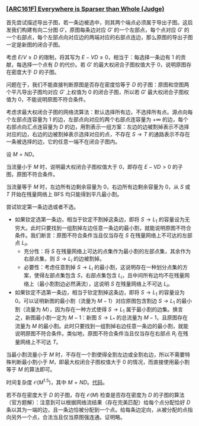 ### [[ARC161F] Everywhere is Sparser than Whole (Judge)](https://www.luogu.com.cn/problem/AT_arc161_f)

首先尝试描述导出子图，若一条边被选中，则其两个端点必须属于导出子图。这启发我们构建有向二分图 $G'$，原图每条边对应 $G'$ 的一个左部点，每个点对应 $G'$ 的一个右部点，每个左部点向对应边的两端对应的右部点连边，那么原图的导出子图一定是新图的闭合子图。

考虑 $E/V\geq D$ 的限制，将其写为 $E - VD\geq 0$，相当于：每选择一条边有 $1$ 的贡献，每选择一个点有 $D$ 的代价。若 $G'$ 的最大权闭合子图权值大于 $0$，说明原图存在密度大于 $D$ 的子图。

问题在于，我们不能直接判断原图是否存在密度恰等于 $D$ 的子图：原图和空图两个平凡导出子图均对应 $G'$ 上权值为 $0$ 的闭合子图，所以若 $G'$ 最大权闭合子图权值为 $0$，不能说明原图不符合条件。

考虑求最大权闭合子图的网络流算法：默认选择所有边，不选择所有点。源点向每个左部点连容量为 $1$ 的边，左部点向对应的两个右部点连容量为 $+\infty$ 的边，每个右部点向汇点连容量为 $D$ 的边，用割表示一组方案：左边的边被割掉表示不选择对应的边，右边的边被割掉表示选择对应的点，不存在 $S\to T$ 的通路表示不存在一条被选择的边，它的任意一端不在闭合子图内。

设 $M = ND$。

当流量小于 $M$ 时，说明最大权闭合子图权值大于 $0$，即存在 $E - VD > 0$ 的子图，原图不符合条件。

当流量等于 $M$ 时，左边所有边剩余容量为 $0$，右边所有边剩余容量为 $0$，从 $S$ 或 $T$ 开始在残量网络上 BFS 均只能得到平凡最小割。

尝试钦定第一条边选或者不选。

- 如果钦定选第一条边，相当于钦定不割掉这条边，即将 $S\to L_1$ 的容量设为无穷大。此时只要找到一组割掉左边任意一条边的最小割，就能说明原图不符合条件。我们断言：原图不符合条件当且仅当存在 $S$ 在残量网络上不可达的左部点 $L_i$。
  - 充分性：将 $S$ 在残量网络上可达的点集作为最小割的左部点集，其余作为右部点集，则 $S\to L_i$ 的边被割掉。
  - 必要性：考虑任意割掉 $S\to L_i$ 的最小割，这说明存在一种划分点集的方案，使得左部点集包含 $S$，右部点集包含 $L_i$，且中间所有边均不在残量网络上（最小割割边必然满流），这说明 $S$ 在残量网络上不可达 $L_i$。
- 如果钦定不选第一条边，相当于钦定割掉这条边，即将 $S\to L_1$ 的容量设为 $0$。可以证明新图的最小割（流量为 $M - 1$）对应原图包含割边 $S\to L_1$ 的最小割（流量为 $M$），因为存在一种方式使得 $S\to L_1$ 属于最小割的边集。换言之，新图最小割一定为 $M - 1$：新图 $S\to L_*$ 的总流量为 $M - 1$，且原图存在流量为 $M$ 的最小割。此时只要找到一组割掉右边任意一条边的最小割，就能说明原图不符合条件。类似地，原图不符合条件当且仅当存在右部点 $R_i$ 在残量网络上不可达 $T$。

当最小割流量小于 $M$ 时，不存在一个割使得全割左边或全割右边，所以不需要特殊判断最小割小于 $M$，即最大权闭合子图权值大于 $0$ 的情况，而直接使用最小割等于 $M$ 的算法即可。

时间复杂度 $\mathcal{O}(M ^ {1.5})$，其中 $M = ND$。[代码](https://atcoder.jp/contests/arc161/submissions/41837135)。

若不存在密度大于 $D$ 的子图，存在 $\mathcal{O}(M)$ 检查是否存在密度为 $D$ 的子图的算法（官方题解）：注意到可以根据网络流结果（存在完美匹配）给每个点分配恰好 $D$ 条以其为一端的边，且一条边恰被分配到一个点。给每条边定向，从被分配的点指向另外一个点，合法当且仅当原图强连通。证明略。